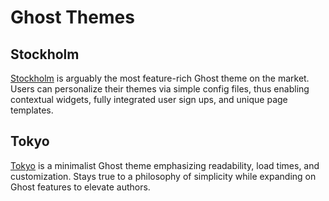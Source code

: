 # Ghost Themes  

## Stockholm

[Stockholm](https://github.com/toddbirchard/ghosttheme-stockholm) is arguably the most feature-rich Ghost theme on the market. Users can personalize their themes via simple config files, thus enabling contextual widgets, fully integrated user sign ups, and unique page templates.

## Tokyo

[Tokyo](https://github.com/toddbirchard/ghosttheme-tokyo) is a minimalist Ghost theme emphasizing readability, load times, and customization. Stays true to a philosophy of simplicity while expanding on Ghost features to elevate authors.
